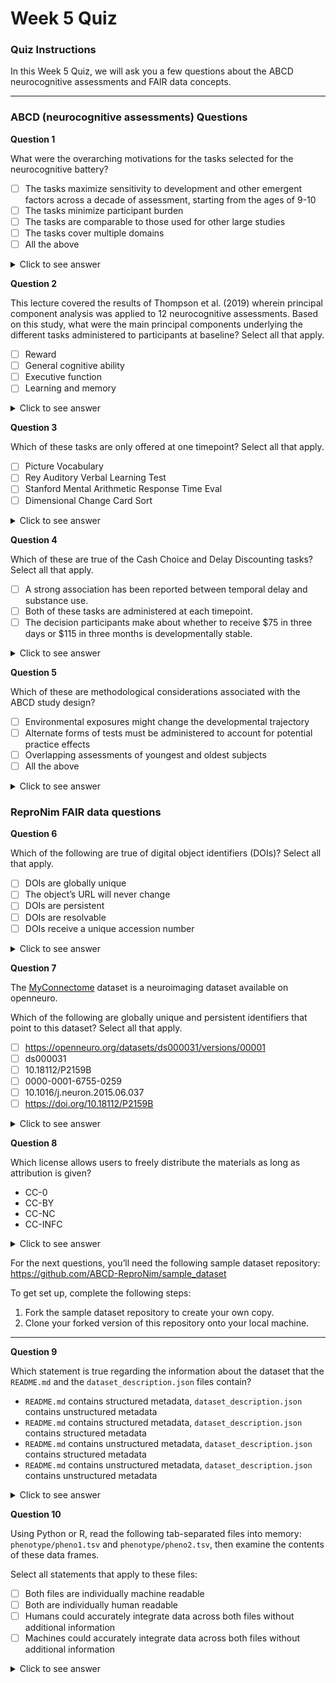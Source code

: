 # Week 5 Quiz

### Quiz Instructions

In this Week 5 Quiz, we will ask you a few questions about the ABCD neurocognitive assessments and FAIR data concepts.

***

### ABCD (neurocognitive assessments) Questions

**Question 1**

 What were the overarching motivations for the tasks selected for the neurocognitive battery?

- [ ] The tasks maximize sensitivity to development and other emergent factors across a decade of assessment, starting from the ages of 9-10
- [ ] The tasks minimize participant burden
- [ ] The tasks are comparable to those used for other large studies
- [ ] The tasks cover multiple domains
- [ ] All the above

<details>
<summary>Click to see answer</summary>

All the above

Source: [Course Video: Neurocognitive Assessments (2:03)](https://youtu.be/QcnsPmcvjrc?t=123)

***

</details>

**Question 2**

This lecture covered the results of Thompson et al. (2019) wherein principal component analysis was applied to 12 neurocognitive assessments. Based on this study, what were the main principal components underlying the different tasks administered to participants at baseline? Select all that apply.

- [ ] Reward
- [ ] General cognitive ability
- [ ] Executive function
- [ ] Learning and memory

<details>
<summary>Click to see answer</summary>

- General cognitive ability
- Executive function
- Learning and memory

Sources:

- [Course Video: Neurocognitive Assessments (8:38)](https://youtu.be/QcnsPmcvjrc?t=518)
- [Thompson et al.: 'The structure of cognition in 9 and 10 year-old children and associations with problem behaviors: Findings from the ABCD study's baseline neurocognitive battery'](https://doi.org/10.1016/j.dcn.2018.12.004)

***

</details>

**Question 3**

Which of these tasks are only offered at one timepoint? Select all that apply.

- [ ] Picture Vocabulary
- [ ] Rey Auditory Verbal Learning Test
- [ ] Stanford Mental Arithmetic Response Time Eval
- [ ] Dimensional Change Card Sort

<details>
<summary>Click to see answer</summary>

- Stanford Mental Arithmetic Response Time Eval
- Dimensional Change Card Sort

Source: [Course Video: Neurocognitive Assessments (10:08)](https://youtu.be/QcnsPmcvjrc?t=608)

***

</details>

**Question 4**

Which of these are true of the Cash Choice and Delay Discounting tasks? Select all that apply.

- [ ] A strong association has been reported between temporal delay and substance use.
- [ ] Both of these tasks are administered at each timepoint.
- [ ] The decision participants make about whether to receive $75 in three days or $115 in three months is developmentally stable.

<details>
<summary>Click to see answer</summary>

- A strong association has been reported between temporal delay and substance use.
- The decision participants make about whether to receive $75 in three days or $115 in three months is developmentally stable.

Sources:

- [Course Video: Neurocognitive Assessments (16:10)](https://youtu.be/QcnsPmcvjrc?t=970)
- [Adolescent neurocognitive development and impacts of substance use: Overview of the adolescent brain cognitive development (ABCD) baseline neurocognition battery (see section 4.2)](https://doi.org/10.1016/j.dcn.2018.02.006)

***

</details>

**Question 5**

Which of these are methodological considerations associated with the ABCD study design?

- [ ] Environmental exposures might change the developmental trajectory
- [ ] Alternate forms of tests must be administered to account for potential practice effects
- [ ] Overlapping assessments of youngest and oldest subjects
- [ ] All the above

<details>
<summary>Click to see answer</summary>

All the above

Source: [Course Video: Neurocognitive Assessments (23:08)](https://youtu.be/QcnsPmcvjrc?t=1388)

***

</details>

### ReproNim FAIR data questions

**Question 6**

Which of the following are true of digital object identifiers (DOIs)? Select all that apply.

- [ ] DOIs are globally unique
- [ ] The object’s URL will never change
- [ ] DOIs are persistent
- [ ] DOIs are resolvable
- [ ] DOIs receive a unique accession number

<details>
<summary>Click to see answer</summary>

- DOIs are globally unique
- DOIs are persistent
- DOIs are resolvable

**Explanation**

The object's URL may change, though it is the responsibility of the object's host to report that the URL has changed so that the **globally unique** DOI can remain **persistent** and  **resolve** to the appropriate URL.

Object hosts (e.g., Openneuro.org) can give objects accession numbers, but these are not associated directly with the DOI and are not guaranteed to be globally unique and/or persistent.

***

</details>

**Question 7**

The [MyConnectome](https://openneuro.org/datasets/ds000031/versions/00001) dataset is a neuroimaging dataset available on openneuro.

Which of the following are globally unique and persistent identifiers that point to this dataset? Select all that apply.

- [ ] https://openneuro.org/datasets/ds000031/versions/00001
- [ ] ds000031
- [ ] 10.18112/P2159B
- [ ] 0000-0001-6755-0259
- [ ] 10.1016/j.neuron.2015.06.037
- [ ] https://doi.org/10.18112/P2159B

<details>
<summary>Click to see answer</summary>

- 10.18112/P2159B
- https://doi.org/10.18112/P2159B

**Explanation**

- https://openneuro.org/datasets/ds000031/versions/00001 is the object's current URL, though this is not the DOI
- ds000031 is the accession number assigned by Openneuro.org, not the DOI
- 0000-0001-6755-0259 is the ORCID of one of the authors, not the dataset
- 10.1016/j.neuron.2015.06.037 is a DOI, but it is the DOI of the dataset publication, not the dataset itself

***

</details>

**Question 8**

 Which license allows users to freely distribute the materials as long as attribution is given?

- CC-0
- CC-BY
- CC-NC
- CC-INFC

<details>
<summary>Click to see answer</summary>

CC-BY

Source: [Creative Commons: CC-BY](https://creativecommons.org/licenses/by/4.0/)

***

</details>

For the next questions, you’ll need the following sample dataset repository: https://github.com/ABCD-ReproNim/sample_dataset

To get set up, complete the following steps:

1. Fork the sample dataset repository to create your own copy.
2. Clone your forked version of this repository onto your local machine.

***

**Question 9**

Which statement is true regarding the information about the dataset that the `README.md` and the `dataset_description.json` files contain?

- `README.md` contains structured metadata, `dataset_description.json` contains unstructured metadata
- `README.md` contains structured metadata, `dataset_description.json` contains structured metadata
- `README.md` contains unstructured metadata, `dataset_description.json` contains structured metadata
- `README.md` contains unstructured metadata, `dataset_description.json` contains unstructured metadata

<details>
<summary>Click to see answer</summary>

`README.md` contains unstructured metadata, `dataset_description.json` contains structured metadata

***

</details>

**Question 10**

Using Python or R, read the following tab-separated files into memory: `phenotype/pheno1.tsv` and `phenotype/pheno2.tsv`, then examine the contents of these data frames.

Select all statements that apply to these files:

- [ ] Both files are individually machine readable
- [ ] Both are individually human readable
- [ ] Humans could accurately integrate data across both files without additional information
- [ ] Machines could accurately integrate data across both files without additional information

<details>
<summary>Click to see answer</summary>

- Both files are individually machine readable
- Both are individually human readable
- Humans could accurately integrate data across both files without additional information

**Explanation**

The `handedness` column in these two files are encoded differently. One file uses "left" and "right", whereas the other uses "L" and "R". While humans could reason and integrate between files, a computer would not inherently know that "L" = "left" and "R" = "right" without further information.

Hint: If you need to work with non-curated categorical data like this, you might consider using libraries like [dirty_cat](https://dirty-cat.github.io/stable/) in Python.

***

</details>
